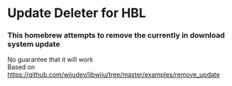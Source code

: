 # Update Deleter for HBL  
### This homebrew attempts to remove the currently in download system update  
No guarantee that it will work  
Based on https://github.com/wiiudev/libwiiu/tree/master/examples/remove_update  
